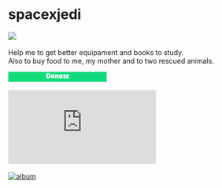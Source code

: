# spacexjedi

![](https://media.giphy.com/media/ff0dv4KMGxjna/source.gif)  

Help me to get better equipament and books to study.   
Also to buy food to me, my mother and to two rescued animals.     

[![donate](https://github.com/spacexjedi/spacexjedi/blob/master/donate/don.jpg)](https://github.com/spacexjedi/spacexjedi/blob/master/donate/donate.md)    


![album 📸](https://github.com/spacexjedi/spacexjedi/blob/master/album/images/screenshoot.md)    

[![album](https://img.shields.io/badge/%F0%9F%93%B8-album-9cf)](https://github.com/spacexjedi/spacexjedi/blob/master/album/images/screenshoot.md)  

